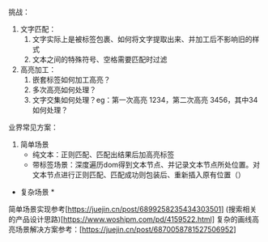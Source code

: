 挑战：
1. 文字匹配：
	1. 文字实际上是被标签包裹、如何将文字提取出来、并加工后不影响旧的样式
	2. 文本之间的特殊符号、空格需要匹配时过滤
2. 高亮加工：
	1. 嵌套标签如何加工高亮？
	2. 多次高亮如何处理？
	3. 文字交集如何处理？eg：第一次高亮 1234，第二次高亮 3456，其中34如何处理？


业界常见方案：
1. 简单场景
	* 纯文本：正则匹配、匹配出结果后加高亮标签
	* 带标签场景：深度遍历dom得到文本节点、并记录文本节点所处位置。对文本节点进行正则匹配、匹配成功则包装后、重新插入原有位置（）
* 复杂场景
	* 


简单场景实现参考[https://juejin.cn/post/6899258235434303501]
(搜索相关的产品设计思路)[https://www.woshipm.com/pd/4159522.html]
复杂的画线高亮场景解决方案参考：[https://juejin.cn/post/6870058781527506952]


